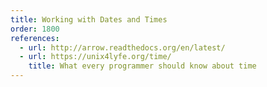 ```yaml
---
title: Working with Dates and Times
order: 1800
references:
  - url: http://arrow.readthedocs.org/en/latest/
  - url: https://unix4lyfe.org/time/
    title: What every programmer should know about time
---
```

